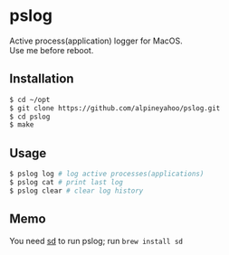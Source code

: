# pslog
Active process(application) logger for MacOS.  
Use me before reboot.

## Installation
```bash
$ cd ~/opt
$ git clone https://github.com/alpineyahoo/pslog.git
$ cd pslog
$ make
```

## Usage
```bash
$ pslog log # log active processes(applications)
$ pslog cat # print last log
$ pslog clear # clear log history
```

## Memo
You need [sd]() to run pslog; run `brew install sd`
